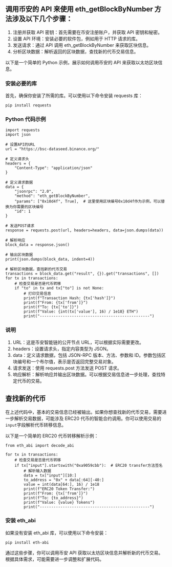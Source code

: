 ## 调用币安的 API 来使用 eth_getBlockByNumber 方法涉及以下几个步骤：

1. 注册并获取 API 密钥：首先需要在币安注册账户，并获取 API 密钥和秘密。
2. 设置 API 环境：安装必要的软件包，例如用于 HTTP 请求的库。
3. 发送请求：通过 API 调用 eth_getBlockByNumber 来获取区块信息。
4. 分析区块数据：解析返回的区块数据，查找新的代币交易信息。

以下是一个简单的 Python 示例，展示如何调用币安的 API 来获取以太坊区块信息。

### 安装必要的库

首先，确保你安装了所需的库。可以使用以下命令安装 requests 库：

```
pip install requests
```

### Python 代码示例

```
import requests
import json

# 设置API的URL
url = "https://bsc-dataseed.binance.org/"

# 定义请求头
headers = {
    "Content-Type": "application/json"
}

# 定义请求数据
data = {
    "jsonrpc": "2.0",
    "method": "eth_getBlockByNumber",
    "params": ["0x10d4f", True],  # 这里使用区块编号0x10d4f作为示例，可以替换为你需要的区块编号
    "id": 1
}

# 发送POST请求
response = requests.post(url, headers=headers, data=json.dumps(data))

# 解析响应
block_data = response.json()

# 输出区块数据
print(json.dumps(block_data, indent=4))

# 解析区块数据，查找新的代币交易
transactions = block_data.get("result", {}).get("transactions", [])
for tx in transactions:
    # 检查交易是否是代币转移
    if "to" in tx and tx["to"] is not None:
        # 打印交易信息
        print(f"Transaction Hash: {tx['hash']}")
        print(f"From: {tx['from']}")
        print(f"To: {tx['to']}")
        print(f"Value: {int(tx['value'], 16) / 1e18} ETH")
        print("------------------------------------------------")
```

### 说明

1. URL：这是币安智能链的公开节点 URL，可以根据实际需要更改。
2. headers：设置请求头，指定内容类型为 JSON。
3. data：定义请求数据，包括 JSON-RPC 版本、方法、参数和 ID。参数包括区块编号和一个布尔值，表示是否返回完整交易对象。
4. 请求发送：使用 requests.post 方法发送 POST 请求。
5. 响应解析：解析响应并输出区块数据。可以根据交易信息进一步处理，查找特定代币的交易。

## 查找新的代币

在上述代码中，基本的交易信息已经被输出。如果你想查找新的代币交易，需要进一步解析交易数据，可能涉及 ERC20 代币的智能合约调用。你可以使用交易的`input`字段解析代币转移信息。

以下是一个简单的 ERC20 代币转移解析示例：

```
from eth_abi import decode_abi

for tx in transactions:
    # 检查交易是否是代币转移
    if tx["input"].startswith("0xa9059cbb"):  # ERC20 transfer方法签名
        # 解析输入数据
        data = tx["input"][10:]
        to_address = "0x" + data[:64][-40:]
        value = int(data[64:], 16) / 1e18
        print(f"ERC20 Token Transfer:")
        print(f"From: {tx['from']}")
        print(f"To: {to_address}")
        print(f"Value: {value} Tokens")
        print("------------------------------------------------")
```

### 安装 eth_abi

如果没有安装 eth_abi 库，可以使用以下命令安装：

```
pip install eth-abi
```

通过这些步骤，你可以调用币安 API 获取以太坊区块信息并解析新的代币交易。根据具体需求，可能需要进一步调整和扩展代码。
